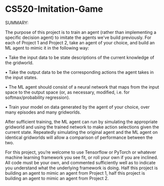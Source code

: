 # CS520-Imitation-Game

SUMMARY:

The purpose of this project is to train an agent (rather than implementing a specific decision agent) to imitate the agents we’ve build previously. For each of Project 1 and Project 2, take an agent of your choice, and build an ML agent to mimic it in the following way:

• Take the input data to be state descriptions of the current knowledge of the gridworld.

• Take the output data to be the corresponding actions the agent takes in the input states.

• The ML agent should consist of a neural network that maps from the input space to the output space (or, as necessary, modified, i.e. for softmax/probability regression).

• Train your model on data generated by the agent of your choice, over many episodes and many gridworlds.

After sufficient training, the ML agent can run by simulating the appropriate gridworld and using the trained network to make action selections given the current state. Repeatedly simulating the original agent and the ML agent on identical gridworlds will allow a comparison of performance between the two.

For this project, you’re welcome to use Tensorflow or PyTorch or whatever machine learning framework you see fit, or roll your own if you are inclined. All code must be your own, and commented sufficiently well as to indicate you understand what the underlying framework is doing. Half this project is building an agent to mimic an agent from Project 1, half this project is building an agent to mimic an agent from Project 2.
